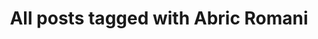 ---
layout: tag
title: "All posts tagged with Abric Romani"
permalink: /weblog/tags/abric-romani/
taxonomy: Abric Romani
---